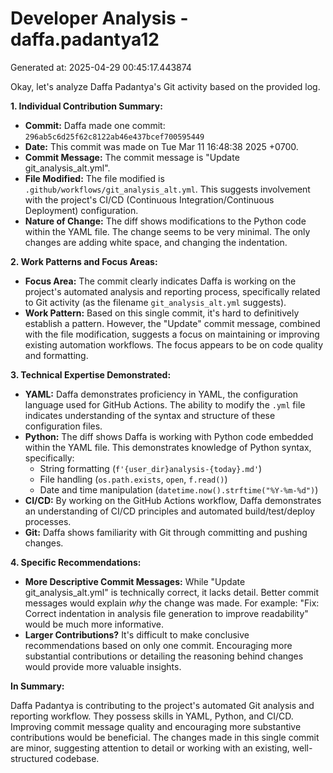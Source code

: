 # Developer Analysis - daffa.padantya12
Generated at: 2025-04-29 00:45:17.443874

Okay, let's analyze Daffa Padantya's Git activity based on the provided log.

**1. Individual Contribution Summary:**

*   **Commit:** Daffa made one commit: `296ab5c6d25f62c8122ab46e437bcef700595449`
*   **Date:** This commit was made on Tue Mar 11 16:48:38 2025 +0700.
*   **Commit Message:** The commit message is "Update git_analysis_alt.yml".
*   **File Modified:** The file modified is `.github/workflows/git_analysis_alt.yml`.  This suggests involvement with the project's CI/CD (Continuous Integration/Continuous Deployment) configuration.
*   **Nature of Change:** The diff shows modifications to the Python code within the YAML file. The change seems to be very minimal. The only changes are adding white space, and changing the indentation.

**2. Work Patterns and Focus Areas:**

*   **Focus Area:** The commit clearly indicates Daffa is working on the project's automated analysis and reporting process, specifically related to Git activity (as the filename `git_analysis_alt.yml` suggests).
*   **Work Pattern:** Based on this single commit, it's hard to definitively establish a pattern. However, the "Update" commit message, combined with the file modification, suggests a focus on maintaining or improving existing automation workflows. The focus appears to be on code quality and formatting.

**3. Technical Expertise Demonstrated:**

*   **YAML:** Daffa demonstrates proficiency in YAML, the configuration language used for GitHub Actions.  The ability to modify the `.yml` file indicates understanding of the syntax and structure of these configuration files.
*   **Python:** The diff shows Daffa is working with Python code embedded within the YAML file.  This demonstrates knowledge of Python syntax, specifically:
    *   String formatting (`f'{user_dir}analysis-{today}.md'`)
    *   File handling (`os.path.exists`, `open`, `f.read()`)
    *   Date and time manipulation (`datetime.now().strftime("%Y-%m-%d")`)
*   **CI/CD:** By working on the GitHub Actions workflow, Daffa demonstrates an understanding of CI/CD principles and automated build/test/deploy processes.
*   **Git:** Daffa shows familiarity with Git through committing and pushing changes.

**4. Specific Recommendations:**

*   **More Descriptive Commit Messages:** While "Update git_analysis_alt.yml" is technically correct, it lacks detail.  Better commit messages would explain *why* the change was made.  For example: "Fix: Correct indentation in analysis file generation to improve readability" would be much more informative.
*   **Larger Contributions?** It's difficult to make conclusive recommendations based on only one commit. Encouraging more substantial contributions or detailing the reasoning behind changes would provide more valuable insights.

**In Summary:**

Daffa Padantya is contributing to the project's automated Git analysis and reporting workflow. They possess skills in YAML, Python, and CI/CD. Improving commit message quality and encouraging more substantive contributions would be beneficial. The changes made in this single commit are minor, suggesting attention to detail or working with an existing, well-structured codebase.
